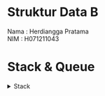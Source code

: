 # Struktur Data B

Nama : Herdiangga Pratama <br />
NIM : H071211043 <br />

# Stack & Queue

<details><summary>Stack</summary>
<p>
Stack Merupakan kumpulan data yang terurut sesuai bagaimana data tersebut ditambahkan atau dihapus.

Stack dalam pengurutan data menggunakan metode LIFO (Last in, First Out).

Stack mempunyai dua operasi dasar yaitu push dan pop.

-   push artinya memasukkan elemen ke dalam tumpukan.
-   pop artinya mengeluarkan elemen teratas dari tumpukan.

```

```

</p>
</details>
